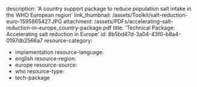 description: 'A country support package to reduce population salt intake in the WHO European region'
link_thumbnail: /assets/Toolkit/salt-reduction-euro-1595865427.JPG
attachment: /assets/PDFs/accelerating-salt-reduction-in-europe_country-package.pdf
title: 'Technical Package: Accelerating salt reduction in Europe'
id: 8b5bd47d-3a04-43f0-b8a4-0197db2566a7
resource-category:
  - implementation
resource-language:
  - english
resource-region:
  - europe
resource-source:
  - who
resource-type:
  - tech-package
